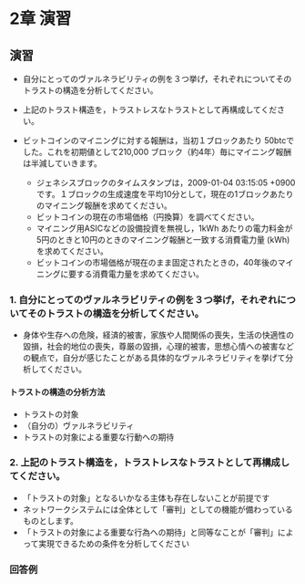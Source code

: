 # 2章 演習

## 演習

* 自分にとってのヴァルネラビリティの例を３つ挙げ，それぞれについてそのトラストの構造を分析してください。
* 上記のトラスト構造を，トラストレスなトラストとして再構成してください。
* ビットコインのマイニングに対する報酬は，当初１ブロックあたり 50btcでした。これを初期値として210,000 ブロック（約4年）毎にマイニング報酬は半減していきます。

	* ジェネシスブロックのタイムスタンプは，2009-01-04 03:15:05 +0900 です。１ブロックの生成速度を平均10分として，現在の1ブロックあたりのマイニング報酬を求めてください。
	* ビットコインの現在の市場価格（円換算）を調べてください。
	* マイニング用ASICなどの設備投資を無視し，1kWh あたりの電力料金が5円のときと10円のときのマイニング報酬と一致する消費電力量 (kWh) を求めてください。
	* ビットコインの市場価格が現在のまま固定されたときの，40年後のマイニングに要する消費電力量を求めてください。


### 1. 自分にとってのヴァルネラビリティの例を３つ挙げ，それぞれについてそのトラストの構造を分析してください。

* 身体や生存への危険，経済的被害，家族や人間関係の喪失，生活の快適性の毀損，社会的地位の喪失，尊厳の毀損，心理的被害，思想心情への被害などの観点で，自分が感じたことがある具体的なヴァルネラビリティを挙げて分析してください。

#### トラストの構造の分析方法

* トラストの対象
* （自分の）ヴァルネラビリティ
* トラストの対象による重要な行動への期待

### 2. 上記のトラスト構造を，トラストレスなトラストとして再構成してください。

* 「トラストの対象」となるいかなる主体も存在しないことが前提です
* ネットワークシステムには全体として「審判」としての機能が備わっているものとします。
* 「トラストの対象による重要な行為への期待」と同等なことが「審判」によって実現できるための条件を分析してください

### 回答例

